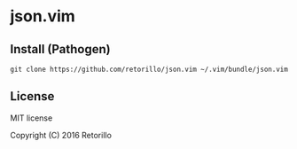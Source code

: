 # json.vim

## Install (Pathogen)

```
git clone https://github.com/retorillo/json.vim ~/.vim/bundle/json.vim
```

## License

MIT license

Copyright (C) 2016 Retorillo
